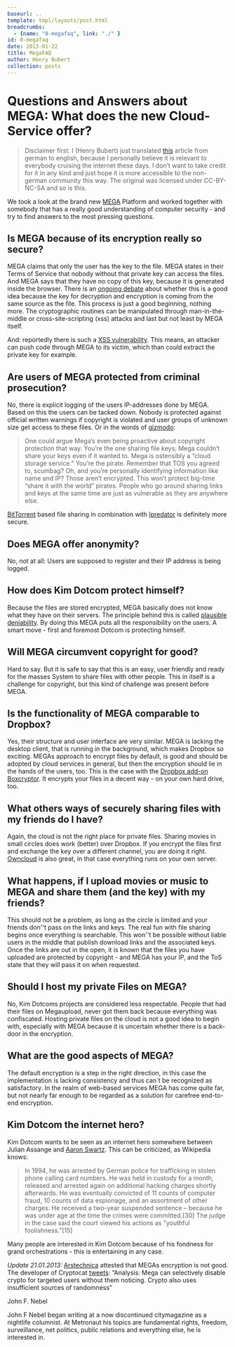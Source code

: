 ```yaml
---
baseurl: ..
template: tmpl/layouts/post.html
breadcrumbs:
  - {name: "0-megafaq", link: "./" }
id: 0-megafaq
date: 2013-01-22
title: MegaFAQ
author: Henry Bubert
collection: posts
---
```


# Questions and Answers about MEGA: What does the new Cloud-Service offer?

> Disclaimer first: I (Henry Bubert) just translated [this](http://www.metronaut.de/2013/01/fragen-und-antworten-zu-mega-was-kann-der-neue-cloud-dienst/) article from german to english, because I personally believe it is relevant to everybody cruising the internet these days. I don’t want to take credit for it in any kind and just hope it is more accessible to the non-german community this way. The original was licensed under CC-BY-NC-SA and so is this.

We took a look at the brand new [MEGA](https://mega.co.nz) Platform and worked together with somebody that has a really good understanding of computer security - and try to find answers to the most pressing questions.

## Is MEGA because of its encryption really so secure?

MEGA claims that only the user has the key to the file. MEGA states in their Terms of Service that nobody without that private key can access the files. And MEGA says that they have no copy of this key, because it is generated inside the browser. There is an [ongoing debate](http://rdist.root.org/2010/11/29/final-post-on-javascript-crypto/) about whether this is a good idea because the key for decryption and encryption is coming from the same source as the file. This process is just a good beginning, nothing more. The cryptographic routines can be manipulated through man-in-the-middle or cross-site-scripting (xss) attacks and last but not least by MEGA itself.

And: reportedly there is such a [XSS vulnerability](https://twitter.com/z0mbiehunt3r/status/292735540963442688). This means, an attacker can push code through MEGA to its victim, which than could extract the private key for example.

## Are users of MEGA protected from criminal prosecution?

No, there is explicit logging of the users IP-addresses done by MEGA. Based on this the users can be tacked down. Nobody is protected against official written warnings if copyright is violated and user groups of unknown size get access to these files. Or in the words of [gizmodo](http://gizmodo.com/5977265/how-megas-encryption-will-protect-you-but-mostly-kim-dotcom):

> One could argue Mega’s even being proactive about copyright protection that way. You’re the one sharing file keys; Mega couldn’t share your keys even if it wanted to. Mega is ostensibly a “cloud storage service.” You’re the pirate. Remember that TOS you agreed to, scumbag? Oh, and you’re personally identifying information like name and IP? Those aren’t encrypted.
>This won’t protect big-time “share it with the world” pirates. People who go around sharing links and keys at the same time are just as vulnerable as they are anywhere else.

[BitTorrent](http://en.wikipedia.org/wiki/BitTorrent) based file sharing in combination with [Ipredator](http://en.wikipedia.org/wiki/Ipredator) is definitely more secure.

## Does MEGA offer anonymity?

No, not at all: Users are supposed to register and their IP address is being logged.

## How does Kim Dotcom protect himself?

Because the files are stored encrypted, MEGA basically does not know what they have on their servers. The principle behind this is called [plausible deniability](http://en.wikipedia.org/wiki/Plausible_deniability). By doing this MEGA puts all the responsibility on the users. A smart move - first and foremost Dotcom is protecting himself.

## Will MEGA circumvent copyright for good?

Hard to say. But it is safe to say that this is an easy, user friendly and ready for the masses System to share files with other people. This in itself is a challenge for copyright, but this kind of challenge was present before MEGA.

## Is the functionality of MEGA comparable to Dropbox?

Yes, their structure and user interface are very similar. MEGA is lacking the desktop client, that is running in the background, which makes Dropbox so exciting. MEGAs approach to encrypt files by default, is good and should be adopted by cloud services in general, but then the encryption should lie in the hands of the users, too. This is the case with the [Dropbox add-on Boxcryptor](https://www.boxcryptor.com/?lang=en). It encrypts your files in a decent way - on your own hard drive, too.

## What others ways of securely sharing files with my friends do I have?

Again, the cloud is not the right place for private files. Sharing movies in small circles does work (better) over Dropbox. If you encrypt the files first and exchange the key over a different channel, you are doing it right. [Owncloud](http://owncloud.org/) is also great, in that case everything runs on your own server.

## What happens, if I upload movies or music to MEGA and share them (and the key) with my friends?

This should not be a problem, as long as the circle is limited and your friends don''t pass on the links and keys. The real fun with file sharing begins once everything is searchable. This won''t be possible without liable users in the middle that publish download links and the associated keys. Once the links are out in the open, it is known that the files you have uploaded are protected by copyright - and MEGA has your IP, and the ToS state that they will pass it on when requested.

## Should I host my private Files on MEGA?

No, Kim Dotcoms projects are considered less respectable. People that had their files on Megaupload, never got them back because everything was confiscated. Hosting private files on the cloud is not a good idea to begin with, especially with MEGA because it is uncertain whether there is a back-door in the encryption.

## What are the good aspects of MEGA?

The default encryption is a step in the right direction, in this case the implementation is lacking consistency and thus can`t be recognized as satisfactory. In the realm of web-based services MEGA has come quite far, but not nearly far enough to be regarded as a solution for carefree end-to-end encryption.

## Kim Dotcom the internet hero?

Kim Dotcom wants to be seen as an internet hero somewhere between Julian Assange and [Aaron Swartz](http://en.wikipedia.org/wiki/Aaron_Swartz). This can be criticized, as Wikipedia knows:

> In 1994, he was arrested by German police for trafficking in stolen phone calling card numbers. He was held in custody for a month, released and arrested again on additional hacking charges shortly afterwards. He was eventually convicted of 11 counts of computer fraud, 10 counts of data espionage, and an assortment of other charges. He received a two-year suspended sentence – because he was under age at the time the crimes were committed.[30] The judge in the case said the court viewed his actions as "youthful foolishness."[15]


Many people are interested in Kim Dotcom because of his fondness for grand orchestrations - this is entertaining in any case.

*Update 21.01.2013:*
[Arstechnica](http://arstechnica.com/business/2013/01/megabad-a-quick-look-at-the-state-of-megas-encryption/) attested that MEGAs encryption is not good. The developer of Cryptocat [tweets](https://twitter.com/kaepora/status/292699360725200896): “Analysis: Mega can selectively disable crypto for targeted users without them noticing. Crypto also uses insufficient sources of randomness”


John F. Nebel

John F Nebel began writing at a now discontinued citymagazine as a nightlife columnist. At Metronaut his topics are fundamental rights, freedom, surveillance, net politics, public relations and everything else, he is interested in.
